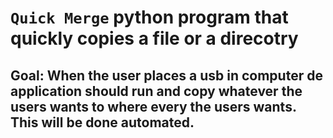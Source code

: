 # `Quick Merge` python program that quickly copies a file or a direcotry 
## Goal: When the user places a usb in computer de application should run and copy whatever the users wants to where every the users wants. This will be done automated.